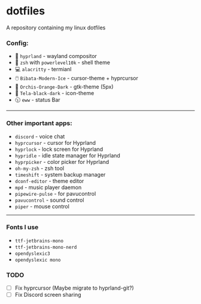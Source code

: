 # dotfiles
A repository containing my linux dotfiles

### Config:
- 🎨 `hyprland` - wayland compositor
- 🐚 `zsh` with `powerlevel10k` - shell theme
- 💻 `alacritty` - termianl
- 🖱️ `Bibata-Modern-Ice` - cursor-theme + hyprcursor
- 📂 `Orchis-Orange-Dark` - gtk-theme (5px)
- 🙂 `Tela-black-dark` - icon-theme
- 🕥 `eww` - status Bar

---

### Other important apps:
- `discord` - voice chat
- `hyprcursor` - cursor for Hyprland
- `hyprlock` - lock screen for Hyprland
- `hypridle` - idle state manager for Hyprland
- `hyprpicker` - color picker for Hyprland
- `oh-my-zsh` - zsh tool
- `timeshift` - system backup manager
- `dconf-editor` - theme editor
- `mpd` - music player daemon
- `pipewire-pulse` - for pavucontrol
- `pavucontrol` - sound control
- `piper` - mouse control

---

### Fonts I use
- `ttf-jetbrains-mono`
- `ttf-jetbrains-mono-nerd`
- `opendyslexic3`
- `opendyslexic mono`

### TODO
- [ ] Fix hyprcursor (Maybe migrate to hyprland-git?)
- [ ] Fix Discord screen sharing
